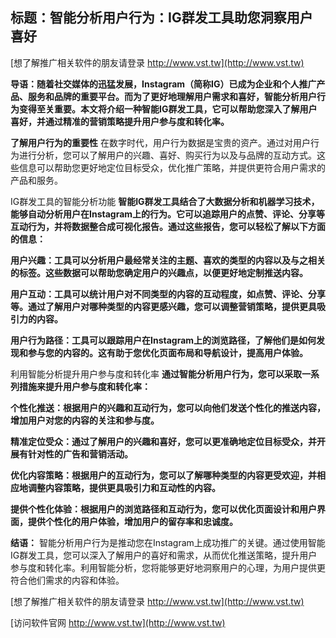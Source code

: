 ## **标题：智能分析用户行为：IG群发工具助您洞察用户喜好**

[想了解推广相关软件的朋友请登录 http://www.vst.tw](http://www.vst.tw)

**导语：随着社交媒体的迅猛发展，Instagram（简称IG）已成为企业和个人推广产品、服务和品牌的重要平台。而为了更好地理解用户需求和喜好，智能分析用户行为变得至关重要。本文将介绍一种智能IG群发工具，它可以帮助您深入了解用户喜好，并通过精准的营销策略提升用户参与度和转化率。**

**了解用户行为的重要性**
在数字时代，用户行为数据是宝贵的资产。通过对用户行为进行分析，您可以了解用户的兴趣、喜好、购买行为以及与品牌的互动方式。这些信息可以帮助您更好地定位目标受众，优化推广策略，并提供更符合用户需求的产品和服务。

IG群发工具的智能分析功能
**智能IG群发工具结合了大数据分析和机器学习技术，能够自动分析用户在Instagram上的行为。它可以追踪用户的点赞、评论、分享等互动行为，并将数据整合成可视化报告。通过这些报告，您可以轻松了解以下方面的信息：**

**用户兴趣：工具可以分析用户最经常关注的主题、喜欢的类型的内容以及与之相关的标签。这些数据可以帮助您确定用户的兴趣点，以便更好地定制推送内容。**

**用户互动：工具可以统计用户对不同类型的内容的互动程度，如点赞、评论、分享等。通过了解用户对哪种类型的内容更感兴趣，您可以调整营销策略，提供更具吸引力的内容。**

**用户行为路径：工具可以跟踪用户在Instagram上的浏览路径，了解他们是如何发现和参与您的内容的。这有助于您优化页面布局和导航设计，提高用户体验。**

利用智能分析提升用户参与度和转化率
**通过智能分析用户行为，您可以采取一系列措施来提升用户参与度和转化率：**

**个性化推送：根据用户的兴趣和互动行为，您可以向他们发送个性化的推送内容，增加用户对您的内容的关注和参与度。**

**精准定位受众：通过了解用户的兴趣和喜好，您可以更准确地定位目标受众，并开展有针对性的广告和营销活动。**

**优化内容策略：根据用户的互动行为，您可以了解哪种类型的内容更受欢迎，并相应地调整内容策略，提供更具吸引力和互动性的内容。**

**提供个性化体验：根据用户的浏览路径和互动行为，您可以优化页面设计和用户界面，提供个性化的用户体验，增加用户的留存率和忠诚度。**

**结语：**
智能分析用户行为是推动您在Instagram上成功推广的关键。通过使用智能IG群发工具，您可以深入了解用户的喜好和需求，从而优化推送策略，提升用户参与度和转化率。利用智能分析，您将能够更好地洞察用户的心理，为用户提供更符合他们需求的内容和体验。

[想了解推广相关软件的朋友请登录 http://www.vst.tw](http://www.vst.tw)


[访问软件官网 http://www.vst.tw](http://www.vst.tw)
